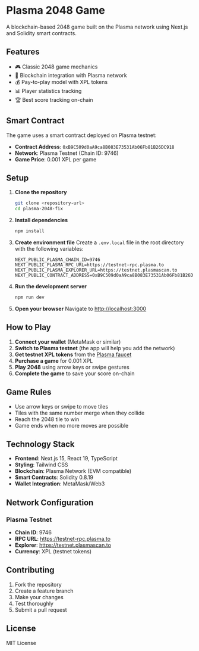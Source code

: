 # Plasma 2048 Game

A blockchain-based 2048 game built on the Plasma network using Next.js and Solidity smart contracts.

## Features

- 🎮 Classic 2048 game mechanics
- 🔗 Blockchain integration with Plasma network
- 💰 Pay-to-play model with XPL tokens
- 📊 Player statistics tracking
- 🏆 Best score tracking on-chain

## Smart Contract

The game uses a smart contract deployed on Plasma testnet:
- **Contract Address**: `0xB9C509d0aA9ca8B083E73531Ab06Fb81B26DC918`
- **Network**: Plasma Testnet (Chain ID: 9746)
- **Game Price**: 0.001 XPL per game

## Setup

1. **Clone the repository**
   ```bash
   git clone <repository-url>
   cd plasma-2048-fix
   ```

2. **Install dependencies**
   ```bash
   npm install
   ```

3. **Create environment file**
   Create a `.env.local` file in the root directory with the following variables:
   ```env
   NEXT_PUBLIC_PLASMA_CHAIN_ID=9746
   NEXT_PUBLIC_PLASMA_RPC_URL=https://testnet-rpc.plasma.to
   NEXT_PUBLIC_PLASMA_EXPLORER_URL=https://testnet.plasmascan.to
   NEXT_PUBLIC_CONTRACT_ADDRESS=0xB9C509d0aA9ca8B083E73531Ab06Fb81B26DC918
   ```

4. **Run the development server**
   ```bash
   npm run dev
   ```

5. **Open your browser**
   Navigate to [http://localhost:3000](http://localhost:3000)

## How to Play

1. **Connect your wallet** (MetaMask or similar)
2. **Switch to Plasma testnet** (the app will help you add the network)
3. **Get testnet XPL tokens** from the [Plasma faucet](https://faucet.plasma.to)
4. **Purchase a game** for 0.001 XPL
5. **Play 2048** using arrow keys or swipe gestures
6. **Complete the game** to save your score on-chain

## Game Rules

- Use arrow keys or swipe to move tiles
- Tiles with the same number merge when they collide
- Reach the 2048 tile to win
- Game ends when no more moves are possible

## Technology Stack

- **Frontend**: Next.js 15, React 19, TypeScript
- **Styling**: Tailwind CSS
- **Blockchain**: Plasma Network (EVM compatible)
- **Smart Contracts**: Solidity 0.8.19
- **Wallet Integration**: MetaMask/Web3

## Network Configuration

### Plasma Testnet
- **Chain ID**: 9746
- **RPC URL**: https://testnet-rpc.plasma.to
- **Explorer**: https://testnet.plasmascan.to
- **Currency**: XPL (testnet tokens)

## Contributing

1. Fork the repository
2. Create a feature branch
3. Make your changes
4. Test thoroughly
5. Submit a pull request

## License

MIT License
